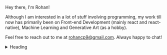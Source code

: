 Hey there, I'm Rohan!

Although I am interested in a lot of stuff involving programming, my work till now has primarily been on Front-end Development (mainly react and react-native), Machine Learning and Generative Art (as a hobby).

Feel free to reach out to me at rohancp9@gmail.com. Always happy to chat!

<details>
<summary>Heading</summary>
    + Art
    + Manga
    + Cardistry
    + Generative Art
</details>
